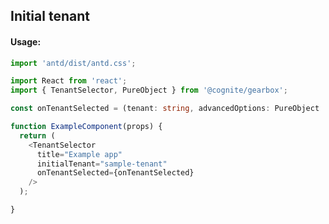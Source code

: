 ## Initial tenant 

<!-- STORY -->

#### Usage:

```typescript jsx
import 'antd/dist/antd.css';

import React from 'react';
import { TenantSelector, PureObject } from '@cognite/gearbox';

const onTenantSelected = (tenant: string, advancedOptions: PureObject | null) => {};

function ExampleComponent(props) {
  return (
    <TenantSelector
      title="Example app"
      initialTenant="sample-tenant"
      onTenantSelected={onTenantSelected}
    />
  );

}
```
